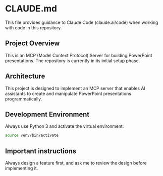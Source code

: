 # CLAUDE.md

This file provides guidance to Claude Code (claude.ai/code) when working with code in this repository.

## Project Overview

This is an MCP (Model Context Protocol) Server for building PowerPoint presentations. The repository is currently in its initial setup phase.

## Architecture

This project is designed to implement an MCP server that enables AI assistants to create and manipulate PowerPoint presentations programmatically.

## Development Environment

Always use Python 3 and activate the virtual environment:
```bash
source venv/bin/activate
```

## Important instructions

Always design a feature first, and ask me to review the design before implementing it.